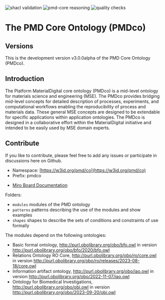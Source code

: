 ![shacl validation](https://github.com/materialdigital/core-ontology/actions/workflows/shacl.yaml/badge.svg?branch=develop-3.0.0)
![pmd-core reasoning](https://github.com/materialdigital/core-ontology/actions/workflows/reasoning.yaml/badge.svg?branch=develop-3.0.0)
![quality checks](https://github.com/materialdigital/core-ontology/actions/workflows/qc.yaml/badge.svg?branch=develop-3.0.0)

# The PMD Core Ontology (PMDco) 

## Versions

This is the development version v3.0.0alpha of the PMD Core Ontology (PMDco). 

## Introduction

The Platform MaterialDigital core ontology (PMDco) is a mid-level ontology for materials science and engineering (MSE). The PMDco provides bridging mid-level concepts for detailed description of processes, experiments, and computational workflows enabling the reproducibility of process and materials data. These general MSE concepts are designed to be extendable for specific applications within application ontologies. The PMDco is designed in a collaborative effort within the MaterialDigital initiative and intended to be easily used by MSE domain experts.

## Contribute
If you like to contribute, please feel free to add any issues or participate in discussions here on Github.

- Namespace: [https://w3id.org/pmd/co](https://w3id.org/pmd/co)
- Prefix: pmdco
<!---
- [OWL Documentation in HTML](https://w3id.org/pmd/co)
--->
- [Miro Board Documentation](https://miro.com/app/board/uXjVNOTPrFo=/)

Folders: 
 - ```modules```    modules of the PMD ontology
 - ```patterns```    patterns describing the use of the modules and show examples
 - ```shapes```    shapes to describe the sets of conditions and constraints of use formally

The modules depend on the following ontologies:
- Basic formal ontology, http://purl.obolibrary.org/obo/bfo.owl in version http://purl.obolibrary.org/obo/bfo/2020/bfo.owl 
- Relations Ontology RO Core,  http://purl.obolibrary.org/obo/ro/core.owl in version http://purl.obolibrary.org/obo/ro/releases/2023-08-18/core.owl 
- Information artifact ontology, http://purl.obolibrary.org/obo/iao.owl in version http://purl.obolibrary.org/obo/2022-11-07/iao.owl 
- Ontology for Biomedical Investigations, http://purl.obolibrary.org/obo/obi.owl in version http://purl.obolibrary.org/obo/2023-09-20/obi.owl
